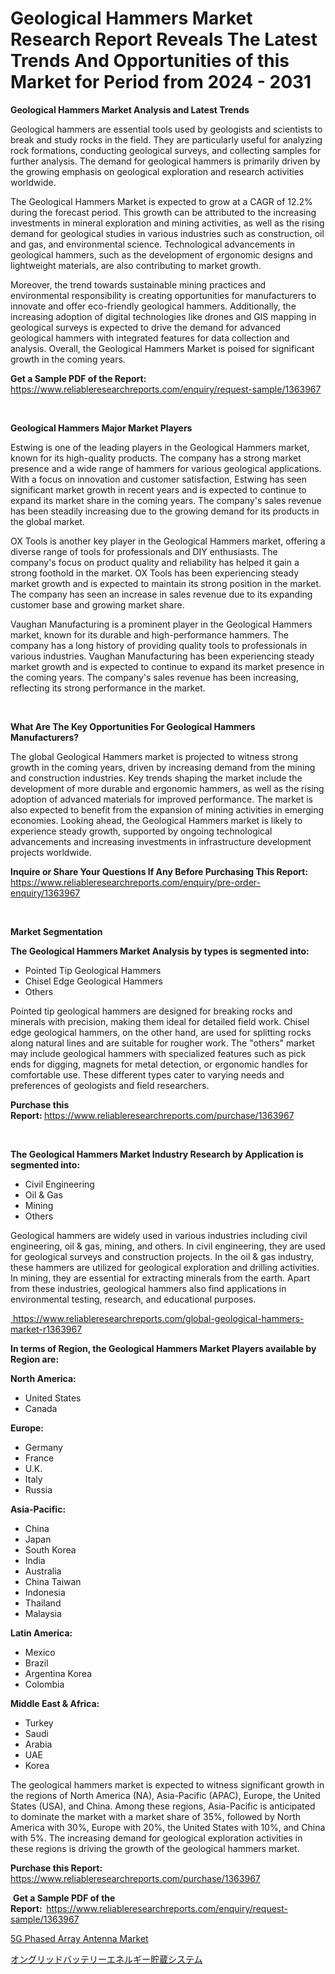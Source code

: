 <p><h1>Geological Hammers Market Research Report Reveals The Latest Trends And Opportunities of this Market for Period from 2024 - 2031</h1></p><p><strong>Geological Hammers Market Analysis and Latest Trends</strong></p>
<p><p>Geological hammers are essential tools used by geologists and scientists to break and study rocks in the field. They are particularly useful for analyzing rock formations, conducting geological surveys, and collecting samples for further analysis. The demand for geological hammers is primarily driven by the growing emphasis on geological exploration and research activities worldwide.</p><p>The Geological Hammers Market is expected to grow at a CAGR of 12.2% during the forecast period. This growth can be attributed to the increasing investments in mineral exploration and mining activities, as well as the rising demand for geological studies in various industries such as construction, oil and gas, and environmental science. Technological advancements in geological hammers, such as the development of ergonomic designs and lightweight materials, are also contributing to market growth.</p><p>Moreover, the trend towards sustainable mining practices and environmental responsibility is creating opportunities for manufacturers to innovate and offer eco-friendly geological hammers. Additionally, the increasing adoption of digital technologies like drones and GIS mapping in geological surveys is expected to drive the demand for advanced geological hammers with integrated features for data collection and analysis. Overall, the Geological Hammers Market is poised for significant growth in the coming years.</p></p>
<p><strong>Get a Sample PDF of the Report:&nbsp;</strong> <a href="https://www.reliableresearchreports.com/enquiry/request-sample/1363967">https://www.reliableresearchreports.com/enquiry/request-sample/1363967</a></p>
<p>&nbsp;</p>
<p><strong>Geological Hammers Major Market Players</strong></p>
<p><p>Estwing is one of the leading players in the Geological Hammers market, known for its high-quality products. The company has a strong market presence and a wide range of hammers for various geological applications. With a focus on innovation and customer satisfaction, Estwing has seen significant market growth in recent years and is expected to continue to expand its market share in the coming years. The company's sales revenue has been steadily increasing due to the growing demand for its products in the global market.</p><p>OX Tools is another key player in the Geological Hammers market, offering a diverse range of tools for professionals and DIY enthusiasts. The company's focus on product quality and reliability has helped it gain a strong foothold in the market. OX Tools has been experiencing steady market growth and is expected to maintain its strong position in the market. The company has seen an increase in sales revenue due to its expanding customer base and growing market share.</p><p>Vaughan Manufacturing is a prominent player in the Geological Hammers market, known for its durable and high-performance hammers. The company has a long history of providing quality tools to professionals in various industries. Vaughan Manufacturing has been experiencing steady market growth and is expected to continue to expand its market presence in the coming years. The company's sales revenue has been increasing, reflecting its strong performance in the market.</p></p>
<p>&nbsp;</p>
<p><strong>What Are The Key Opportunities For Geological Hammers Manufacturers?</strong></p>
<p><p>The global Geological Hammers market is projected to witness strong growth in the coming years, driven by increasing demand from the mining and construction industries. Key trends shaping the market include the development of more durable and ergonomic hammers, as well as the rising adoption of advanced materials for improved performance. The market is also expected to benefit from the expansion of mining activities in emerging economies. Looking ahead, the Geological Hammers market is likely to experience steady growth, supported by ongoing technological advancements and increasing investments in infrastructure development projects worldwide.</p></p>
<p><strong>Inquire or Share Your Questions If Any Before Purchasing This Report:</strong> <a href="https://www.reliableresearchreports.com/enquiry/pre-order-enquiry/1363967">https://www.reliableresearchreports.com/enquiry/pre-order-enquiry/1363967</a></p>
<p>&nbsp;</p>
<p><strong>Market Segmentation</strong></p>
<p><strong>The Geological Hammers Market Analysis by types is segmented into:</strong></p>
<p><ul><li>Pointed Tip Geological Hammers</li><li>Chisel Edge Geological Hammers</li><li>Others</li></ul></p>
<p><p>Pointed tip geological hammers are designed for breaking rocks and minerals with precision, making them ideal for detailed field work. Chisel edge geological hammers, on the other hand, are used for splitting rocks along natural lines and are suitable for rougher work. The "others" market may include geological hammers with specialized features such as pick ends for digging, magnets for metal detection, or ergonomic handles for comfortable use. These different types cater to varying needs and preferences of geologists and field researchers.</p></p>
<p><strong>Purchase this Report:&nbsp;</strong><a href="https://www.reliableresearchreports.com/purchase/1363967">https://www.reliableresearchreports.com/purchase/1363967</a></p>
<p>&nbsp;</p>
<p><strong>The Geological Hammers Market Industry Research by Application is segmented into:</strong></p>
<p><ul><li>Civil Engineering</li><li>Oil & Gas</li><li>Mining</li><li>Others</li></ul></p>
<p><p>Geological hammers are widely used in various industries including civil engineering, oil & gas, mining, and others. In civil engineering, they are used for geological surveys and construction projects. In the oil & gas industry, these hammers are utilized for geological exploration and drilling activities. In mining, they are essential for extracting minerals from the earth. Apart from these industries, geological hammers also find applications in environmental testing, research, and educational purposes.</p></p>
<p><a href="https://www.reliableresearchreports.com/global-geological-hammers-market-r1363967">&nbsp;https://www.reliableresearchreports.com/global-geological-hammers-market-r1363967</a></p>
<p><strong>In terms of Region, the Geological Hammers Market Players available by Region are:</strong></p>
<p>
    <p> <strong> North America: </strong>
        <ul>
            <li>United States</li>
            <li>Canada</li>
        </ul>
        </p> 
    <p> <strong> Europe: </strong>
        <ul>
            <li>Germany</li>
            <li>France</li>
            <li>U.K.</li>
            <li>Italy</li>
            <li>Russia</li>
        </ul>
        </p> 
    <p> <strong> Asia-Pacific: </strong>
        <ul>
            <li>China</li>
            <li>Japan</li>
            <li>South Korea</li>
            <li>India</li>
            <li>Australia</li>
            <li>China Taiwan</li>
            <li>Indonesia</li>
            <li>Thailand</li>
            <li>Malaysia</li>
        </ul>
        </p> 
    <p> <strong> Latin America: </strong>
        <ul>
            <li>Mexico</li>
            <li>Brazil</li>
            <li>Argentina Korea</li>
            <li>Colombia</li>
        </ul>
        </p> 
    <p> <strong> Middle East & Africa: </strong>
        <ul>
            <li>Turkey</li>
            <li>Saudi</li>
            <li>Arabia</li>
            <li>UAE</li>
            <li>Korea</li>
        </ul>
    </p>
    </p>
<p><p>The geological hammers market is expected to witness significant growth in the regions of North America (NA), Asia-Pacific (APAC), Europe, the United States (USA), and China. Among these regions, Asia-Pacific is anticipated to dominate the market with a market share of 35%, followed by North America with 30%, Europe with 20%, the United States with 10%, and China with 5%. The increasing demand for geological exploration activities in these regions is driving the growth of the geological hammers market.</p></p>
<p><strong>Purchase this Report: </strong><a href="https://www.reliableresearchreports.com/purchase/1363967">https://www.reliableresearchreports.com/purchase/1363967</a></p>
<p>&nbsp;<strong>Get a Sample PDF of the Report:&nbsp;&nbsp;</strong><a href="https://www.reliableresearchreports.com/enquiry/request-sample/1363967">https://www.reliableresearchreports.com/enquiry/request-sample/1363967</a></p>
<p><strong></strong></p>
<p><p><a href="https://github.com/NaomieConner2023/Market-Research-Report-List-1/blob/main/5g-phased-array-antenna-market.md">5G Phased Array Antenna Market</a></p><p><a href="https://github.com/oqxogxyvqe90775/Market-Research-Report-List-2/blob/main/9625176157222.md">オングリッドバッテリーエネルギー貯蔵システム</a></p></p>